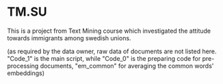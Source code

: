 # TM.SU

This is a project from Text Mining course which investigated the attitude towards immigrants among swedish unions.

(as required by the data owner, raw data of documents are not listed here. "Code_1" is the main script, while "Code_0" is the preparing code for pre-processing documents, "em_common" for averaging the common words' embeddings)

